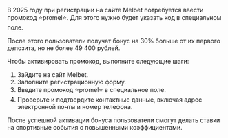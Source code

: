 В 2025 году при регистрации на сайте Melbet потребуется ввести промокод ⭐️promel⭐️. Для этого нужно будет указать код в специальном поле.

После этого пользователи получат бонус на 30% больше от их первого депозита, но не более 49 400 рублей.

Чтобы активировать промокод, выполните следующие шаги:
1. Зайдите на сайт Melbet.
2. Заполните регистрационную форму.
3. Введите промокод ⭐️promel⭐️ в специальное поле.
4. Проверьте и подтвердите контактные данные, включая адрес электронной почты и номер телефона.

После успешной активации бонуса пользователи смогут делать ставки на спортивные события с повышенными коэффициентами.
